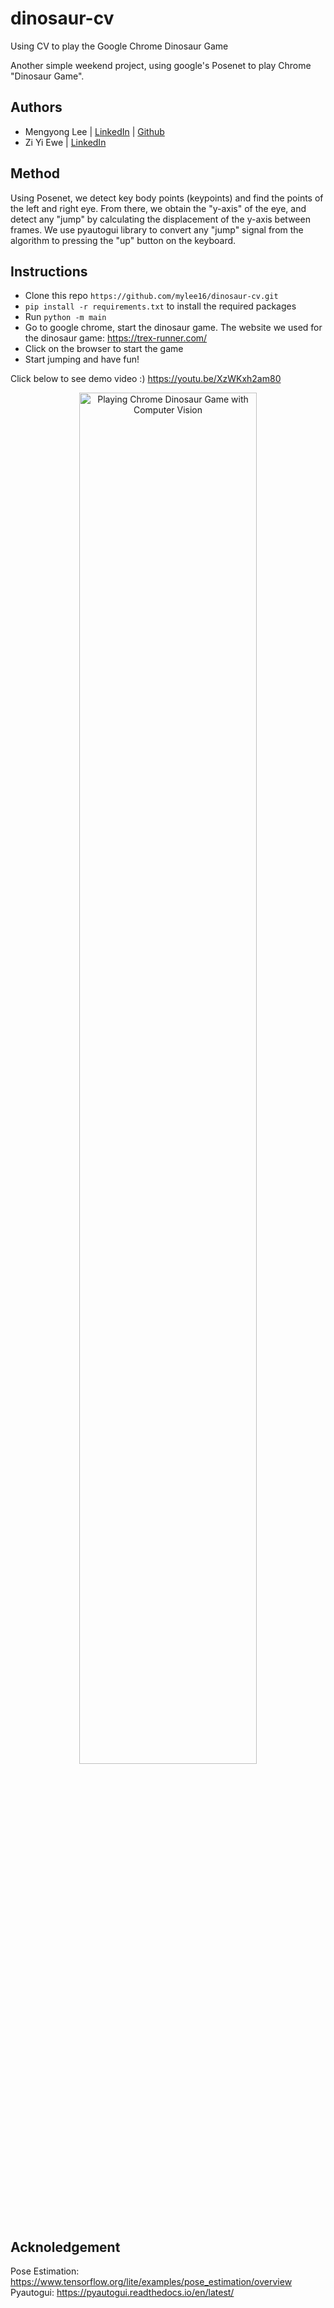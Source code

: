 # dinosaur-cv
Using CV to play the Google Chrome Dinosaur Game

Another simple weekend project, using google's Posenet to play Chrome "Dinosaur Game".

## Authors
- Mengyong Lee | [LinkedIn](https://www.linkedin.com/in/mylee1/) | [Github](https://github.com/mylee16)
- Zi Yi Ewe | [LinkedIn](https://www.linkedin.com/in/zi-yi-ewe/)

## Method
Using Posenet, we detect key body points (keypoints) and find the points of the left and right eye. From there, we obtain the "y-axis" of the eye, and detect any "jump" by calculating the displacement of the y-axis between frames. We use pyautogui library to convert any "jump" signal from the algorithm to pressing the "up" button on the keyboard. 


## Instructions
- Clone this repo `https://github.com/mylee16/dinosaur-cv.git`
- `pip install -r requirements.txt` to install the required packages
- Run `python -m main`
- Go to google chrome, start the dinosaur game. The website we used for the dinosaur game: https://trex-runner.com/
- Click on the browser to start the game
- Start jumping and have fun!

Click below to see demo video :) 
https://youtu.be/XzWKxh2am80
<a href="https://youtu.be/XzWKxh2am80" title="Playing Chrome Dinosaur Game with Computer Vision">
  <p align="center">
    <img width="75%" src="img/thumbnail.png" alt="Playing Chrome Dinosaur Game with Computer Vision"/>
  </p>
</a>

## Acknoledgement
Pose Estimation: https://www.tensorflow.org/lite/examples/pose_estimation/overview
Pyautogui: https://pyautogui.readthedocs.io/en/latest/